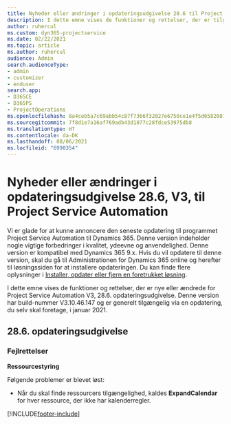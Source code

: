 ```yaml
---
title: Nyheder eller ændringer i opdateringsudgivelse 28.6 til Project Service Automation hotfix V3
description: I dette emne vises de funktioner og rettelser, der er tilgængelige i Project Service Automation, opdateringsudgivelse 28.6 hotfix, V3.
author: ruhercul
ms.custom: dyn365-projectservice
ms.date: 02/22/2021
ms.topic: article
ms.author: ruhercul
audience: Admin
search.audienceType:
- admin
- customizer
- enduser
search.app:
- D365CE
- D365PS
- ProjectOperations
ms.openlocfilehash: 8a4ceb5a7c69abb54c87f7366f32027e6750ce1e4f5d6582087ed44612afbeb1
ms.sourcegitcommit: 7f8d1e7a16af769adb43d1877c28fdce53975db8
ms.translationtype: HT
ms.contentlocale: da-DK
ms.lasthandoff: 08/06/2021
ms.locfileid: "6990354"
---
```

# <a name="whats-new-or-changed-in-project-service-automation-update-release-286-v3"></a>Nyheder eller ændringer i opdateringsudgivelse 28.6, V3, til Project Service Automation

Vi er glade for at kunne annoncere den seneste opdatering til programmet Project Service Automation til Dynamics 365. Denne version indeholder nogle vigtige forbedringer i kvalitet, ydeevne og anvendelighed. Denne version er kompatibel med Dynamics 365 9.x. Hvis du vil opdatere til denne version, skal du gå til Administrationen for Dynamics 365 online og herefter til løsningssiden for at installere opdateringen. Du kan finde flere oplysninger i [Installer, opdater eller fjern en foretrukket løsning](/power-platform/admin/install-remove-preferred-solution).

I dette emne vises de funktioner og rettelser, der er nye eller ændrede for Project Service Automation V3, 28.6. opdateringsudgivelse. Denne version har build-nummer V3.10.46.147 og er generelt tilgængelig via en opdatering, du selv skal foretage, i januar 2021.

## <a name="update-release-286"></a>28.6. opdateringsudgivelse

### <a name="bug-fixes"></a>Fejlrettelser


**Ressourcestyring**

Følgende problemer er blevet løst:

- Når du skal finde ressourcers tilgængelighed, kaldes **ExpandCalendar** for hver ressource, der ikke har kalenderregler.


[!INCLUDE[footer-include](../includes/footer-banner.md)]